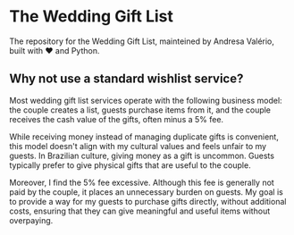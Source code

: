 # The Wedding Gift List

The repository for the Wedding Gift List, mainteined by Andresa Valério, built with :heart: and Python.


## Why not use a standard wishlist service?
Most wedding gift list services operate with the following business model: the couple creates a list, guests purchase items from it, and the couple receives the cash value of the gifts, often minus a 5% fee.

While receiving money instead of managing duplicate gifts is convenient, this model doesn't align with my cultural values and feels unfair to my guests. In Brazilian culture, giving money as a gift is uncommon. Guests typically prefer to give physical gifts that are useful to the couple.

Moreover, I find the 5% fee excessive. Although this fee is generally not paid by the couple, it places an unnecessary burden on guests. My goal is to provide a way for my guests to purchase gifts directly, without additional costs, ensuring that they can give meaningful and useful items without overpaying.
